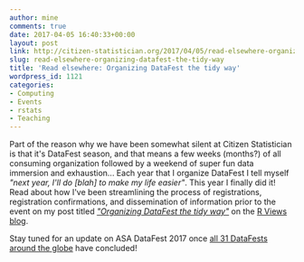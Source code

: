 ```yaml
---
author: mine
comments: true
date: 2017-04-05 16:40:33+00:00
layout: post
link: http://citizen-statistician.org/2017/04/05/read-elsewhere-organizing-datafest-the-tidy-way/
slug: read-elsewhere-organizing-datafest-the-tidy-way
title: 'Read elsewhere: Organizing DataFest the tidy way'
wordpress_id: 1121
categories:
- Computing
- Events
- rstats
- Teaching
---
```


Part of the reason why we have been somewhat silent at Citizen Statistician is that it's DataFest season, and that means a few weeks (months?) of all consuming organization followed by a weekend of super fun data immersion and exhaustion... Each year that I organize DataFest I tell myself _"next year, I'll do [blah] to make my life easier"_. This year I finally did it! Read about how I've been streamlining the process of registrations, registration confirmations, and dissemination of information prior to the event on my post titled [_"Organizing DataFest the tidy way"_](https://rviews.rstudio.com/2017/04/05/datafestorg/) on the [R Views blog](https://rviews.rstudio.com/).

Stay tuned for an update on ASA DataFest 2017 once [all 31 DataFests around the globe](http://ww2.amstat.org/education/datafest/participants.cfm) have concluded!
